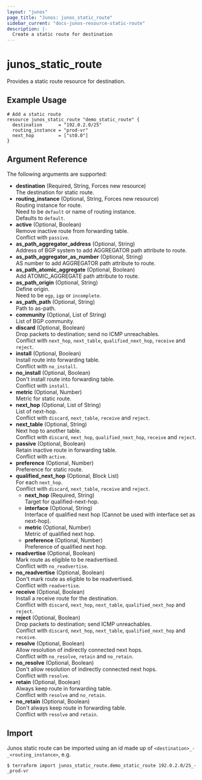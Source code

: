 ```yaml
---
layout: "junos"
page_title: "Junos: junos_static_route"
sidebar_current: "docs-junos-resource-static-route"
description: |-
  Create a static route for destination
---
```


# junos_static_route

Provides a static route resource for destination.

## Example Usage

```hcl
# Add a static route
resource junos_static_route "demo_static_route" {
  destination      = "192.0.2.0/25"
  routing_instance = "prod-vr"
  next_hop         = ["st0.0"]
}
```

## Argument Reference

The following arguments are supported:

- **destination** (Required, String, Forces new resource)  
  The destination for static route.
- **routing_instance** (Optional, String, Forces new resource)  
  Routing instance for route.  
  Need to be `default` or name of routing instance.  
  Defaults to `default`.
- **active** (Optional, Boolean)  
  Remove inactive route from forwarding table.  
  Conflict with `passive`.
- **as_path_aggregator_address** (Optional, String)  
  Address of BGP system to add AGGREGATOR path attribute to route.
- **as_path_aggregator_as_number** (Optional, String)  
  AS number to add AGGREGATOR path attribute to route.
- **as_path_atomic_aggregate** (Optional, Boolean)  
  Add ATOMIC_AGGREGATE path attribute to route.
- **as_path_origin** (Optional, String)  
  Define origin.  
  Need to be `egp`, `igp` or `incomplete`.
- **as_path_path** (Optional, String)  
  Path to as-path.
- **community** (Optional, List of String)  
  List of BGP community.
- **discard** (Optional, Boolean)  
  Drop packets to destination; send no ICMP unreachables.  
  Conflict with `next_hop`, `next_table`, `qualified_next_hop`, `receive` and `reject`.
- **install** (Optional, Boolean)  
  Install route into forwarding table.  
  Conflict with `no_install`.
- **no_install** (Optional, Boolean)  
  Don't install route into forwarding table.  
  Conflict with `install`.
- **metric** (Optional, Number)  
  Metric for static route.
- **next_hop** (Optional, List of String)  
  List of next-hop.  
  Conflict with `discard`, `next_table`, `receive` and `reject`.
- **next_table** (Optional, String)  
  Next hop to another table.  
  Conflict with `discard`, `next_hop`, `qualified_next_hop`, `receive` and `reject`.
- **passive** (Optional, Boolean)  
  Retain inactive route in forwarding table.  
  Conflict with `active`.
- **preference** (Optional, Number)  
  Preference for static route.
- **qualified_next_hop** (Optional, Block List)  
  For each `next_hop`.  
  Conflict with `discard`, `next_table`, `receive` and `reject`.
  - **next_hop** (Required, String)  
    Target for qualified-next-hop.
  - **interface** (Optional, String)  
    Interface of qualified next hop (Cannot be used with interface set as next-hop).
  - **metric** (Optional, Number)  
    Metric of qualified next hop.
  - **preference** (Optional, Number)  
    Preference of qualified next hop.
- **readvertise** (Optional, Boolean)  
  Mark route as eligible to be readvertised.  
  Conflict with `no_readvertise`.
- **no_readvertise** (Optional, Boolean)  
  Don't mark route as eligible to be readvertised.  
  Conflict with `readvertise`.
- **receive** (Optional, Boolean)  
  Install a receive route for the destination.  
  Conflict with `discard`, `next_hop`, `next_table`, `qualified_next_hop` and `reject`.
- **reject** (Optional, Boolean)  
  Drop packets to destination; send ICMP unreachables.  
  Conflict with `discard`, `next_hop`, `next_table`, `qualified_next_hop` and `receive`.
- **resolve** (Optional, Boolean)  
  Allow resolution of indirectly connected next hops.  
  Conflict with `no_resolve`, `retain` and `no_retain`.
- **no_resolve** (Optional, Boolean)  
  Don't allow resolution of indirectly connected next hops.  
  Conflict with `resolve`.
- **retain** (Optional, Boolean)  
  Always keep route in forwarding table.  
  Conflict with `resolve` and `no_retain`.
- **no_retain** (Optional, Boolean)  
  Don't always keep route in forwarding table.  
  Conflict with `resolve` and `retain`.

## Import

Junos static route can be imported using an id made up of `<destination>_-_<routing_instance>`, e.g.

```shell
$ terraform import junos_static_route.demo_static_route 192.0.2.0/25_-_prod-vr
```
